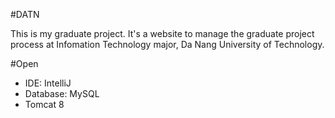 #DATN

This is my graduate project. It's a website to manage the graduate project process at Infomation Technology major, Da Nang University of Technology. 

#Open
- IDE: IntelliJ
- Database: MySQL
- Tomcat 8
